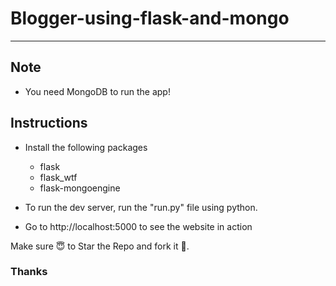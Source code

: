 # Blogger-using-flask-and-mongo

---
## Note

* You need MongoDB to run the app!
## Instructions

* Install the following packages
  * flask
  * flask_wtf
  * flask-mongoengine

* To run the dev server, run the "run.py" file using python.
* Go to http://localhost:5000 to see the website in action

Make sure 😇 to Star the Repo and fork it 🥰.

### Thanks